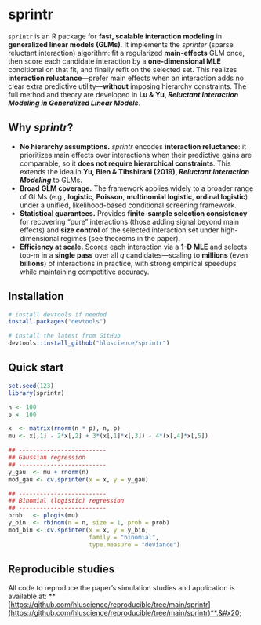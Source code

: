 # sprintr

`sprintr` is an R package for **fast, scalable interaction modeling** in **generalized linear models (GLMs)**. It implements the *sprinter* (sparse reluctant interaction) algorithm: fit a regularized **main-effects** GLM once, then score each candidate interaction by a **one-dimensional MLE** conditional on that fit, and finally refit on the selected set. This realizes **interaction reluctance**—prefer main effects when an interaction adds no clear extra predictive utility—**without** imposing hierarchy constraints. The full method and theory are developed in **Lu & Yu, *Reluctant Interaction Modeling in Generalized Linear Models***.&#x20;

## Why *sprintr*?

* **No hierarchy assumptions.** *sprintr* encodes **interaction reluctance**: it prioritizes main effects over interactions when their predictive gains are comparable, so it **does not require hierarchical constraints**. This extends the idea in **Yu, Bien & Tibshirani (2019), *Reluctant Interaction Modeling*** to GLMs.
* **Broad GLM coverage.** The framework applies widely to a broader range of GLMs (e.g., **logistic**, **Poisson**, **multinomial logistic**, **ordinal logistic**) under a unified, likelihood-based conditional screening framework.
* **Statistical guarantees.** Provides **finite-sample selection consistency** for recovering “pure” interactions (those adding signal beyond main effects) and **size control** of the selected interaction set under high-dimensional regimes (see theorems in the paper).&#x20;
* **Efficiency at scale.** Scores each interaction via a **1-D MLE** and selects top-m in a **single pass** over all $q$ candidates—scaling to **millions** (even **billions**) of interactions in practice, with strong empirical speedups while maintaining competitive accuracy.&#x20;

## Installation

```r
# install devtools if needed
install.packages("devtools")

# install the latest from GitHub
devtools::install_github("hluscience/sprintr")
```

## Quick start
```r
set.seed(123)
library(sprintr)

n <- 100
p <- 100

x  <- matrix(rnorm(n * p), n, p)
mu <- x[,1] - 2*x[,2] + 3*(x[,1]*x[,3]) - 4*(x[,4]*x[,5])

## -------------------------
## Gaussian regression
## -------------------------
y_gau  <- mu + rnorm(n)
mod_gau <- cv.sprinter(x = x, y = y_gau)

## -------------------------
## Binomial (logistic) regression
## -------------------------
prob   <- plogis(mu)
y_bin  <- rbinom(n = n, size = 1, prob = prob)
mod_bin <- cv.sprinter(x = x, y = y_bin,
                       family = "binomial",
                       type.measure = "deviance")
```

## Reproducible studies

All code to reproduce the paper’s simulation studies and application is available at:
**[https://github.com/hluscience/reproducible/tree/main/sprintr](https://github.com/hluscience/reproducible/tree/main/sprintr)**.&#x20;
